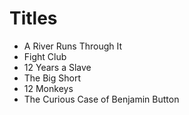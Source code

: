 # Titles 

- A River Runs Through It
- Fight Club
- 12 Years a Slave 
- The Big Short
- 12 Monkeys
- The Curious Case of Benjamin Button
